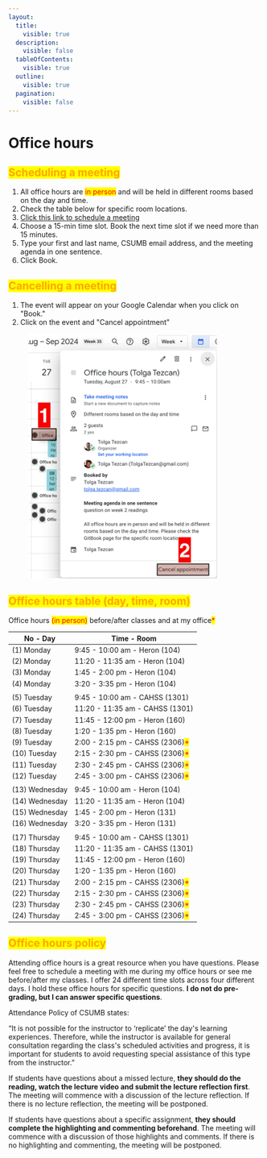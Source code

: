 ```yaml
---
layout:
  title:
    visible: true
  description:
    visible: false
  tableOfContents:
    visible: true
  outline:
    visible: true
  pagination:
    visible: false
---
```


# Office hours

## <mark style="color:orange;">**Scheduling a meeting**</mark>

1. All office hours are <mark style="color:red;">in person</mark> and will be held in different rooms based on the day and time.
2. Check the table below for specific room locations.
3. [Click this link to schedule a meeting](https://calendar.app.google/e3D97y6FSsQMgcmK8)
4. Choose a 15-min time slot. Book the next time slot if we need more than 15 minutes.
5. Type your first and last name, CSUMB email address, and the meeting agenda in one sentence.
6. Click Book.

## <mark style="color:orange;">**Cancelling a meeting**</mark>

1. The event will appear on your Google Calendar when you click on "Book."
2. Click on the event and "Cancel appointment"

<figure><img src="../../.gitbook/assets/image (82).png" alt="" width="375"><figcaption></figcaption></figure>

## <mark style="color:orange;">Office hours table (day, time, room)</mark>

Office hours <mark style="color:red;">(in person)</mark> before/after classes and at my office<mark style="color:red;">\*</mark>

<table data-full-width="false"><thead><tr><th>No - Day</th><th>Time - Room</th></tr></thead><tbody><tr><td>  (1) Monday</td><td>9:45 - 10:00 am - Heron (104)</td></tr><tr><td>  (2) Monday</td><td>11:20 - 11:35 am  - Heron (104)</td></tr><tr><td>  (3) Monday</td><td>1:45 - 2:00 pm  - Heron (104)</td></tr><tr><td>  (4) Monday</td><td>3:20 - 3:35 pm  - Heron (104)</td></tr><tr><td></td><td></td></tr><tr><td>  (5) Tuesday</td><td>9:45 - 10:00 am - CAHSS (1301)</td></tr><tr><td>  (6) Tuesday</td><td>11:20 - 11:35 am - CAHSS (1301)</td></tr><tr><td>  (7) Tuesday</td><td>11:45 - 12:00 pm - Heron (160)</td></tr><tr><td>  (8) Tuesday</td><td>1:20 - 1:35 pm - Heron (160)</td></tr><tr><td>  (9) Tuesday</td><td>2:00 - 2:15 pm - CAHSS (2306)<mark style="color:red;">*</mark></td></tr><tr><td>  (10) Tuesday</td><td>2:15 - 2:30 pm - CAHSS (2306)<mark style="color:red;">*</mark></td></tr><tr><td>  (11) Tuesday</td><td>2:30 - 2:45 pm - CAHSS (2306)<mark style="color:red;">*</mark></td></tr><tr><td>  (12) Tuesday</td><td>2:45 - 3:00 pm - CAHSS (2306)<mark style="color:red;">*</mark></td></tr><tr><td></td><td></td></tr><tr><td>  (13) Wednesday</td><td>9:45 - 10:00 am - Heron (104)</td></tr><tr><td>  (14) Wednesday</td><td>11:20 - 11:35 am - Heron (104)</td></tr><tr><td>  (15) Wednesday</td><td>1:45 - 2:00 pm - Heron (131)</td></tr><tr><td>  (16) Wednesday</td><td>3:20 - 3:35 pm - Heron (131)</td></tr><tr><td></td><td></td></tr><tr><td>  (17) Thursday</td><td>9:45 - 10:00 am - CAHSS (1301)</td></tr><tr><td>  (18) Thursday</td><td>11:20 - 11:35 am - CAHSS (1301)</td></tr><tr><td>  (19) Thursday</td><td>11:45 - 12:00 pm - Heron (160)</td></tr><tr><td>  (20) Thursday</td><td>1:20 - 1:35 pm - Heron (160)</td></tr><tr><td>  (21) Thursday</td><td>2:00 - 2:15 pm - CAHSS (2306)<mark style="color:red;">*</mark></td></tr><tr><td>  (22) Thursday</td><td>2:15 - 2:30 pm - CAHSS (2306)<mark style="color:red;">*</mark></td></tr><tr><td>  (23) Thursday</td><td>2:30 - 2:45 pm - CAHSS (2306)<mark style="color:red;">*</mark></td></tr><tr><td>  (24) Thursday</td><td>2:45 - 3:00 pm - CAHSS (2306)<mark style="color:red;">*</mark></td></tr></tbody></table>

## <mark style="color:orange;">Office hours policy</mark>

Attending office hours is a great resource when you have questions. Please feel free to schedule a meeting with me during my office hours or see me before/after my classes. I offer 24 different time slots across four different days. I hold these office hours for specific questions. **I do not do pre-grading, but I can answer specific questions**.

Attendance Policy of CSUMB states:

“It is not possible for the instructor to ‘replicate’ the day's learning experiences. Therefore, while the instructor is available for general consultation regarding the class's scheduled activities and progress, it is important for students to avoid requesting special assistance of this type from the instructor.”

If students have questions about a missed lecture, **they should do the reading, watch the lecture video and submit the lecture reflection first**. The meeting will commence with a discussion of the lecture reflection. If there is no lecture reflection, the meeting will be postponed.

If students have questions about a specific assignment, **they should complete the highlighting and commenting beforehand**. The meeting will commence with a discussion of those highlights and comments. If there is no highlighting and commenting, the meeting will be postponed.
